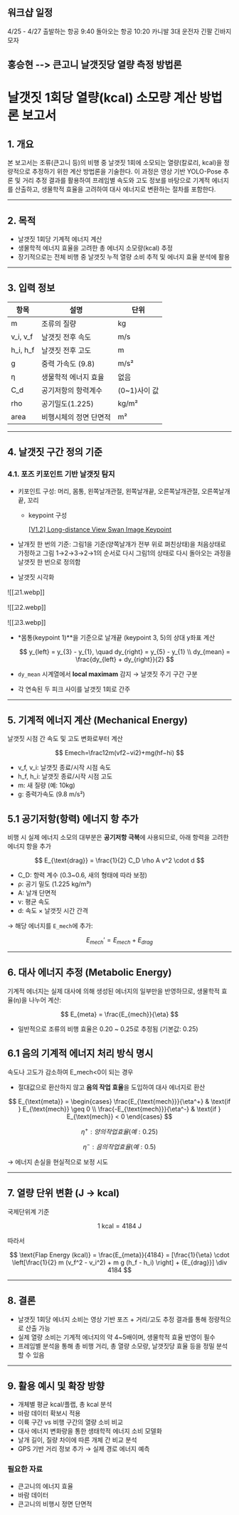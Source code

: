 ## 워크샵 일정
4/25 - 4/27 
출발하는 항공 9:40 돌아오는 항공 10:20
카니발 3대 운전자 
긴팔 긴바지 모자

## 홍승현 --> 큰고니 날갯짓당 열량 측정 방법론
# 날갯짓 1회당 열량(kcal) 소모량 계산 방법론 보고서

## 1. 개요

본 보고서는 조류(큰고니 등)의 비행 중 날갯짓 1회에 소모되는 열량(칼로리, kcal)을 정량적으로 추정하기 위한 계산 방법론을 기술한다. 이 과정은 영상 기반 YOLO-Pose 추론 및 거리 추정 결과를 활용하여 프레임별 속도와 고도 정보를 바탕으로 기계적 에너지를 산출하고, 생물학적 효율을 고려하여 대사 에너지로 변환하는 절차를 포함한다.

---

## 2. 목적

- 날갯짓 1회당 기계적 에너지 계산
- 생물학적 에너지 효율을 고려한 총 에너지 소모량(kcal) 추정
- 장기적으로는 전체 비행 중 날갯짓 누적 열량 소비 추적 및 에너지 효율 분석에 활용

---

## 3. 입력 정보

|항목|설명|단위|
|---|---|---|
|m|조류의 질량|kg|
|v_i, v_f|날갯짓 전후 속도|m/s|
|h_i, h_f|날갯짓 전후 고도|m|
|g|중력 가속도 (9.8)|m/s²|
|η|생물학적 에너지 효율|없음|
|C_d|공기저항의 항력계수|(0~1)사이 값|
|rho|공기밀도(1.225)|kg/m²|
|area|비행시체의 정면 단면적|m²|

---

## 4. 날갯짓 구간 정의 기준

### 4.1. 포즈 키포인트 기반 날갯짓 탐지

- 키포인트 구성: 머리, 몸통, 왼쪽날개관절, 왼쪽날개끝, 오른쪽날개관절, 오른쪽날개끝, 꼬리
    
    - keypoint 구성
        
        [[V1.2] Long-distance View Swan Image Keypoint](https://www.notion.so/V1-2-Long-distance-View-Swan-Image-Keypoint-1caec508cf3c808ba88be1592bb558e1?pvs=21)
        
- 날개짓 한 번의 기준: 그림1을 기준(양쪽날개가 전부 위로 펴친상태)을 처음상태로 가정하고 그림 1→2→3→2→1의 순서로 다시 그림1의 상태로 다시 돌아오는 과정을 날갯짓 한 번으로 정의함
    
- 날갯짓 시각화
    
    
![[고1.webp]]

![[고2.webp]]

![[고3.webp]]

- *몸통(keypoint 1)**을 기준으로 날개끝 (keypoint 3, 5)의 상대 y좌표 계산
    
    $$ y_{left} = y_{3} - y_{1}, \quad dy_{right} = y_{5} - y_{1} \\ dy_{mean} = \frac{dy_{left} + dy_{right}}{2} $$
    
- `dy_mean` 시계열에서 **local maximam** 감지 → 날갯짓 주기 구간 구분
    
- 각 연속된 두 피크 사이를 날갯짓 1회로 간주
    

---

## 5. 기계적 에너지 계산 (Mechanical Energy)

날갯짓 시점 간 속도 및 고도 변화로부터 계산

$$ Emech=\frac12m(vf2−vi2)+mg(hf−hi) $$

- v_f, v_i: 날갯짓 종료/시작 시점 속도
- h_f, h_i: 날갯짓 종료/시작 시점 고도
- m: 새 질량 (예: 10kg)
- g: 중력가속도 (9.8 m/s²)

## **5.1 공기저항(항력) 에너지 항 추가**

비행 시 실제 에너지 소모의 대부분은 **공기저항 극복**에 사용되므로, 아래 항력을 고려한 에너지 항을 추가

$$ E_{\text{drag}} = \frac{1}{2} C_D \rho A v^2 \cdot d $$

- C_D: 항력 계수 (0.3~0.6, 새의 형태에 따라 보정)
- ρ: 공기 밀도 (1.225 kg/m³)
- A: 날개 단면적
- v: 평균 속도
- d: 속도 × 날갯짓 시간 간격

→ 해당 에너지를 `E_mech`에 추가:

$$ E_{mech}'=E_{mech}+E_{drag} $$

---

## 6. 대사 에너지 추정 (Metabolic Energy)

기계적 에너지는 실제 대사에 의해 생성된 에너지의 일부만을 반영하므로, 생물학적 효율(η)을 나누어 계산:

$$ E_{meta} = \frac{E_{mech}}{\eta} $$

- 일반적으로 조류의 비행 효율은 0.20 ~ 0.25로 추정됨 (기본값: 0.25)

## **6.1 음의 기계적 에너지 처리 방식 명시**

속도나 고도가 감소하여 E_mech<0이 되는 경우

- 절대값으로 환산하지 않고 **음의 작업 효율**을 도입하여 대사 에너지로 환산

$$ E_{\text{meta}} = \begin{cases} \frac{E_{\text{mech}}}{\eta^+} & \text{if } E_{\text{mech}} \geq 0 \\ \frac{-E_{\text{mech}}}{\eta^-} & \text{if } E_{\text{mech}} < 0 \end{cases} $$

$$ \eta^+: 양의 작업 효율 (예: 0.25) $$

$$ \eta^-: 음의 작업 효율 (예: 0.5) $$

→ 에너지 손실을 현실적으로 보정 시도

---

## 7. 열량 단위 변환 (J → kcal)

국제단위계 기준

$$ 1 \text{ kcal} = 4184 \text{ J} $$

따라서

$$ \text{Flap Energy (kcal)} = \frac{E_{meta}}{4184} = [\frac{1}{\eta} \cdot \left[\frac{1}{2} m (v_f^2 - v_i^2) + m g (h_f - h_i) \right] + {E_{drag}}] \div 4184 $$

---

## 8. 결론

- 날갯짓 1회당 에너지 소비는 영상 기반 포즈 + 거리/고도 추정 결과를 통해 정량적으로 산출 가능
- 실제 열량 소비는 기계적 에너지의 약 4~5배이며, 생물학적 효율 반영이 필수
- 프레임별 분석을 통해 총 비행 거리, 총 열량 소모량, 날갯짓당 효율 등을 정밀 분석할 수 있음

---

## 9. 활용 예시 및 확장 방향

- 개체별 평균 kcal/플랩, 총 kcal 분석
- 바람 데이터 확보시 적용
- 이륙 구간 vs 비행 구간의 열량 소비 비교
- 대사 에너지 변화량을 통한 생태학적 에너지 소비 모델화
- 날개 길이, 질량 차이에 따른 개체 간 비교 분석
- GPS 기반 거리 정보 추가 → 실제 경로 에너지 예측

### 필요한 자료

- 큰고니의 에너지 효율
- 바람 데이터
- 큰고니의 비행시 정면 단면적